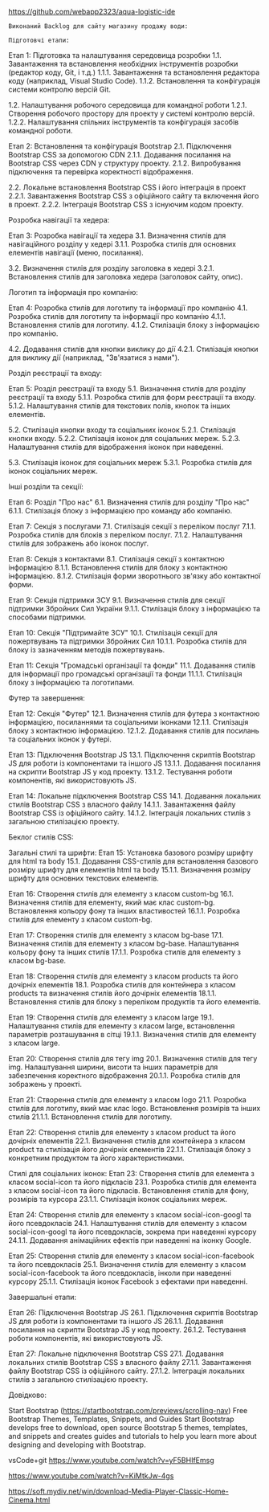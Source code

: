 https://github.com/webapp2323/aqua-logistic-ide

    Виконаний Backlog для сайту магазину продажу води:

    Підготовчі етапи:

Етап 1: Підготовка та налаштування середовища розробки
1.1. Завантаження та встановлення необхідних інструментів розробки (редактор коду, Git, і т.д.)
1.1.1. Завантаження та встановлення редактора коду (наприклад, Visual Studio Code).
1.1.2. Встановлення та конфігурація системи контролю версій Git.

1.2. Налаштування робочого середовища для командної роботи
1.2.1. Створення робочого простору для проекту у системі контролю версій.
1.2.2. Налаштування спільних інструментів та конфігурація засобів командної роботи.

Етап 2: Встановлення та конфігурація Bootstrap
2.1. Підключення Bootstrap CSS за допомогою CDN
2.1.1. Додавання посилання на Bootstrap CSS через CDN у структуру проекту.
2.1.2. Випробування підключення та перевірка коректності відображення.

2.2. Локальне встановлення Bootstrap CSS і його інтеграція в проект
2.2.1. Завантаження Bootstrap CSS з офіційного сайту та включення його в проект.
2.2.2. Інтеграція Bootstrap CSS з існуючим кодом проекту.


Розробка навігації та хедера:

Етап 3: Розробка навігації та хедера
3.1. Визначення стилів для навігаційного розділу у хедері
3.1.1. Розробка стилів для основних елементів навігації (меню, посилання).

3.2. Визначення стилів для розділу заголовка в хедері
3.2.1. Встановлення стилів для заголовка хедера (заголовок сайту, опис).


Логотип та інформація про компанію:

Етап 4: Розробка стилів для логотипу та інформації про компанію
4.1. Розробка стилів для логотипу та інформації про компанію
4.1.1. Встановлення стилів для логотипу.
4.1.2. Стилізація блоку з інформацією про компанію.

4.2. Додавання стилів для кнопки виклику до дії
4.2.1. Стилізація кнопки для виклику дії (наприклад, "Зв'язатися з нами").


Розділ реєстрації та входу:

Етап 5: Розділ реєстрації та входу
5.1. Визначення стилів для розділу реєстрації та входу
5.1.1. Розробка стилів для форм реєстрації та входу.
5.1.2. Налаштування стилів для текстових полів, кнопок та інших елементів.

5.2. Стилізація кнопки входу та соціальних іконок
5.2.1. Стилізація кнопки входу.
5.2.2. Стилізація іконок для соціальних мереж.
5.2.3. Налаштування стилів для відображення іконок при наведенні.

5.3. Стилізація іконок для соціальних мереж
5.3.1. Розробка стилів для іконок соціальних мереж.


Інші розділи та секції:

Етап 6: Розділ "Про нас"
6.1. Визначення стилів для розділу "Про нас"
6.1.1. Стилізація блоку з інформацією про команду або компанію.

Етап 7: Секція з послугами
7.1. Стилізація секції з переліком послуг
7.1.1. Розробка стилів для блоків з переліком послуг.
7.1.2. Налаштування стилів для зображень або іконок послуг.

Етап 8: Секція з контактами
8.1. Стилізація секції з контактною інформацією
8.1.1. Встановлення стилів для блоку з контактною інформацією.
8.1.2. Стилізація форми зворотнього зв'язку або контактної форми.

Етап 9: Секція підтримки ЗСУ
9.1. Визначення стилів для секції підтримки Збройних Сил України
9.1.1. Стилізація блоку з інформацією та способами підтримки.

Етап 10: Секція "Підтримайте ЗСУ"
10.1. Стилізація секції для пожертвувань та підтримки Збройних Сил
10.1.1. Розробка стилів для блоку із зазначенням методів пожертвувань.

Етап 11: Секція "Громадські організації та фонди"
11.1. Додавання стилів для інформації про громадські організації та фонди
11.1.1. Стилізація блоку з інформацією та логотипами.


Футер та завершення:

Етап 12: Секція "Футер"
12.1. Визначення стилів для футера з контактною інформацією, посиланнями та соціальними іконками
12.1.1. Стилізація блоку з контактною інформацією.
12.1.2. Додавання стилів для посилань та соціальних іконок у футері.

Етап 13: Підключення Bootstrap JS
13.1. Підключення скриптів Bootstrap JS для роботи із компонентами та іншого JS
13.1.1. Додавання посилання на скрипти Bootstrap JS у код проекту.
13.1.2. Тестування роботи компонентів, які використовують JS.

Етап 14: Локальне підключення Bootstrap CSS
14.1. Додавання локальних стилів Bootstrap CSS з власного файлу
14.1.1. Завантаження файлу Bootstrap CSS із офіційного сайту.
14.1.2. Інтеграція локальних стилів з загальною стилізацією проекту.


Беклог стилів CSS:

Загальні стилі та шрифти:
Етап 15: Установка базового розміру шрифту для html та body
15.1. Додавання CSS-стилів для встановлення базового розміру шрифту для елементів html та body
15.1.1. Визначення розміру шрифту для основних текстових елементів.

Етап 16: Створення стилів для елементу з класом custom-bg
16.1. Визначення стилів для елементу, який має клас custom-bg. Встановлення кольору фону та інших властивостей
16.1.1. Розробка стилів для елементу з класом custom-bg.

Етап 17: Створення стилів для елементу з класом bg-base
17.1. Визначення стилів для елементу з класом bg-base. Налаштування кольору фону та інших стилів
17.1.1. Розробка стилів для елементу з класом bg-base.

Етап 18: Створення стилів для елементу з класом products та його дочірніх елементів
18.1. Розробка стилів для контейнера з класом products та визначення стилів його дочірніх елементів
18.1.1. Встановлення стилів для блоку з переліком продуктів та його елементів.

Етап 19: Створення стилів для елементу з класом large
19.1. Налаштування стилів для елементу з класом large, встановлення параметрів розташування в сітці
19.1.1. Визначення стилів для елементу з класом large.

Етап 20: Створення стилів для тегу img
20.1. Визначення стилів для тегу img. Налаштування ширини, висоти та інших параметрів для забезпечення коректного відображення
20.1.1. Розробка стилів для зображень у проекті.

Етап 21: Створення стилів для елементу з класом logo
21.1. Розробка стилів для логотипу, який має клас logo. Встановлення розмірів та інших стилів
21.1.1. Встановлення стилів для логотипу.

Етап 22: Створення стилів для елементу з класом product та його дочірніх елементів
22.1. Визначення стилів для контейнера з класом product та стилізація його дочірніх елементів
22.1.1. Стилізація блоку з конкретним продуктом та його характеристиками.

Стилі для соціальних іконок:
Етап 23: Створення стилів для елемента з класом social-icon та його підкласів
23.1. Розробка стилів для елемента з класом social-icon та його підкласів. Встановлення стилів для фону, розмірів та курсора
23.1.1. Стилізація іконок соціальних мереж.

Етап 24: Створення стилів для елементу з класом social-icon-googl та його псевдокласів
24.1. Налаштування стилів для елементу з класом social-icon-googl та його псевдокласів, зокрема при наведенні курсору
24.1.1. Додавання анімаційних ефектів при наведенні на іконку Google.

Етап 25: Створення стилів для елементу з класом social-icon-facebook та його псевдокласів
25.1. Визначення стилів для елементу з класом social-icon-facebook та його псевдокласів, інколи при наведенні курсору
25.1.1. Стилізація іконок Facebook з ефектами при наведенні.


Завершальні етапи:

Етап 26: Підключення Bootstrap JS
26.1. Підключення скриптів Bootstrap JS для роботи із компонентами та іншого JS
26.1.1. Додавання посилання на скрипти Bootstrap JS у код проекту.
26.1.2. Тестування роботи компонентів, які використовують JS.

Етап 27: Локальне підключення Bootstrap CSS
27.1. Додавання локальних стилів Bootstrap CSS з власного файлу
27.1.1. Завантаження файлу Bootstrap CSS із офіційного сайту.
27.1.2. Інтеграція локальних стилів з загальною стилізацією проекту.



Довідково:

Start Bootstrap (https://startbootstrap.com/previews/scrolling-nav)
Free Bootstrap Themes, Templates, Snippets, and Guides
Start Bootstrap develops free to download, open source Bootstrap 5 themes, templates, and snippets and creates guides and tutorials to help you learn more about designing and developing with Bootstrap.

vsCode+git
https://www.youtube.com/watch?v=yF5BHIfEmsg

https://www.youtube.com/watch?v=KiMtkJw-4gs

https://soft.mydiv.net/win/download-Media-Player-Classic-Home-Cinema.html



